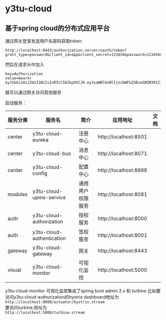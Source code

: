 # y3tu-cloud

## 基于spring cloud的分布式应用平台

通过网关登录发送用户名密码获取token:  
```
http://localhost:8443/authorization-server/oauth/token?grant_type=password&client_id=app&client_secret=123456&password=123456&username=admin
```
然后在请求头中加入
```
key=Authorization
value=bearer eyJhbGciOiJIUzI1NiIsInR5cCI6IkpXVCJ9.eyJsaWNlbnNlIjoibWFkZSBieSB5M3R1IiwiYXVkIjpbInRlc3QiXSwidXNlcl9uYW1lIjoiYWRtaW4iLCJzY29wZSI6WyJzZXJ2ZXIiXSwiZXhwIjoxNTM1MjIxNjIyLCJ1c2VySWQiOiIxMDEiLCJhdXRob3JpdGllcyI6WyJBRE1JTiJdLCJqdGkiOiJhMzg5Mjk2Yy0wNTgxLTQwZTAtYjg3OS1kOGE1MGJlMzFiMGYiLCJjbGllbnRfaWQiOiJhcHAifQ.sR6e4JkGRQxvypWFGWqibWRVGMF0kpf8GMQk_bUtWD8
```
就可以通过网关访问其他服务

启动服务： 

| 服务分类  | 服务名                     |   简介     |  应用地址                | 文档 |
|----------|---------------------------|-----------|-------------------------|------|
|  center  | y3tu-cloud-eureka         | 注册中心   |  http://localhost:8501  |      |
|  center  | y3tu-cloud-bus            | 消息中心   |  http://localhost:8071  |      |
|  center  | y3tu-cloud-config         | 配置中心   |  http://localhost:8888  |      |
|  modules | y3tu-cloud-upms-service   |通用用户权限服务| http://localhost:8081|     | 
|  auth    | y3tu-cloud-authorization  | 授权服务   |  http://localhost:8000  |    |
|  auth    | y3tu-cloud-authentication | 签权服务   |  http://localhost:8001  |      |
|  gateway | y3tu-cloud-gateway        | 网关       |  http://localhost:8443 |      |
|  visual  | y3tu-cloud-monitor        | 可视化监控 |  http://localhost:5000 |      |

y3tu-cloud-monitor 可视化监控集成了spring boot admin 2.x 和 turbine
比如要访问y3tu-cloud-authorization的hystrix dashboard地址为    
`http://localhost:8000/actuator/hystrix.stream`  
要访问turbine,地址为  
`http://localhost:5000/turbine.stream`


